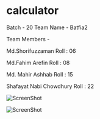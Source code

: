 # calculator
Batch - 20
Team Name -  Batfia2

Team Members - 

Md.Shorifuzzaman
Roll : 06

Md.Fahim Arefin
Roll : 08

Md. Mahir Ashhab 
Roll : 15

Shafayat Nabi Chowdhury
Roll : 22

![ScreenShot](https://scontent-sin1-1.xx.fbcdn.net/hphotos-xtf1/v/t34.0-12/13014933_1172662589419582_531904275_n.png?oh=dc81c075f0eb63f2ea15d36b24b4aea2&oe=5717F759 "Output")

![ScreenShot](https://scontent-sin1-1.xx.fbcdn.net/hphotos-xap1/v/t34.0-12/13023314_1172668706085637_1069848204_n.png?oh=66ceffd7708c634cc1f81a984c15bdeb&oe=57170341 "Invalid Input Check")
